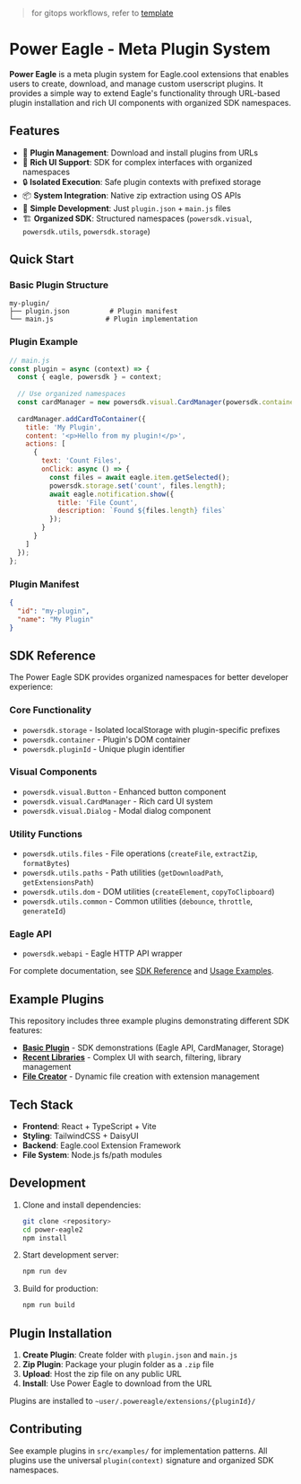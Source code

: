> for gitops workflows, refer to [template](https://github.com/eagle-cooler/template)

# Power Eagle - Meta Plugin System

**Power Eagle** is a meta plugin system for Eagle.cool extensions that enables users to create, download, and manage custom userscript plugins. It provides a simple way to extend Eagle's functionality through URL-based plugin installation and rich UI components with organized SDK namespaces.

## Features

- 🔌 **Plugin Management**: Download and install plugins from URLs
- 🎨 **Rich UI Support**: SDK for complex interfaces with organized namespaces
- 🔒 **Isolated Execution**: Safe plugin contexts with prefixed storage
- 📦 **System Integration**: Native zip extraction using OS APIs
- 🎯 **Simple Development**: Just `plugin.json` + `main.js` files
- 🏗️ **Organized SDK**: Structured namespaces (`powersdk.visual`, `powersdk.utils`, `powersdk.storage`)

## Quick Start

### Basic Plugin Structure

```
my-plugin/
├── plugin.json          # Plugin manifest
└── main.js             # Plugin implementation
```

### Plugin Example

```javascript
// main.js
const plugin = async (context) => {
  const { eagle, powersdk } = context;
  
  // Use organized namespaces
  const cardManager = new powersdk.visual.CardManager(powersdk.container);
  
  cardManager.addCardToContainer({
    title: 'My Plugin',
    content: '<p>Hello from my plugin!</p>',
    actions: [
      {
        text: 'Count Files',
        onClick: async () => {
          const files = await eagle.item.getSelected();
          powersdk.storage.set('count', files.length);
          await eagle.notification.show({
            title: 'File Count',
            description: `Found ${files.length} files`
          });
        }
      }
    ]
  });
};
```

### Plugin Manifest

```json
{
  "id": "my-plugin",
  "name": "My Plugin"
}
```

## SDK Reference

The Power Eagle SDK provides organized namespaces for better developer experience:

### Core Functionality
- `powersdk.storage` - Isolated localStorage with plugin-specific prefixes
- `powersdk.container` - Plugin's DOM container
- `powersdk.pluginId` - Unique plugin identifier

### Visual Components
- `powersdk.visual.Button` - Enhanced button component
- `powersdk.visual.CardManager` - Rich card UI system
- `powersdk.visual.Dialog` - Modal dialog component

### Utility Functions
- `powersdk.utils.files` - File operations (`createFile`, `extractZip`, `formatBytes`)
- `powersdk.utils.paths` - Path utilities (`getDownloadPath`, `getExtensionsPath`)
- `powersdk.utils.dom` - DOM utilities (`createElement`, `copyToClipboard`)
- `powersdk.utils.common` - Common utilities (`debounce`, `throttle`, `generateId`)

### Eagle API
- `powersdk.webapi` - Eagle HTTP API wrapper

For complete documentation, see [SDK Reference](./docs/sdk-reference.md) and [Usage Examples](./docs/usage-examples.md).

## Example Plugins

This repository includes three example plugins demonstrating different SDK features:

- **[Basic Plugin](./src/examples/basic-plugin.tsx)** - SDK demonstrations (Eagle API, CardManager, Storage)
- **[Recent Libraries](./src/examples/recent-libraries.tsx)** - Complex UI with search, filtering, library management
- **[File Creator](./src/examples/file-creator.tsx)** - Dynamic file creation with extension management

## Tech Stack

- **Frontend**: React + TypeScript + Vite
- **Styling**: TailwindCSS + DaisyUI
- **Backend**: Eagle.cool Extension Framework
- **File System**: Node.js fs/path modules

## Development

1. Clone and install dependencies:
   ```bash
   git clone <repository>
   cd power-eagle2
   npm install
   ```

2. Start development server:
   ```bash
   npm run dev
   ```

3. Build for production:
   ```bash
   npm run build
   ```

## Plugin Installation

1. **Create Plugin**: Create folder with `plugin.json` and `main.js`
2. **Zip Plugin**: Package your plugin folder as a `.zip` file
3. **Upload**: Host the zip file on any public URL
4. **Install**: Use Power Eagle to download from the URL

Plugins are installed to `~user/.powereagle/extensions/{pluginId}/`

## Contributing

See example plugins in `src/examples/` for implementation patterns. All plugins use the universal `plugin(context)` signature and organized SDK namespaces.

